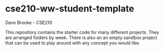 # cse210-ww-student-template


Dave Brooke - CSE210 

This repository contains the starter code for many different projects. They are arranged folders by week. There is also an an empty sandbox project that can be used to play around with any concept you would like.

